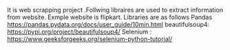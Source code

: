 It is web scrapping project .Follwing libraires are used to extract information from website.
Exmple website is flipkart.
Libraries are as follows
Pandas https://pandas.pydata.org/docs/user_guide/10min.html
beautifulsoup4:  https://pypi.org/project/beautifulsoup4/
Selenium :    https://www.geeksforgeeks.org/selenium-python-tutorial/
